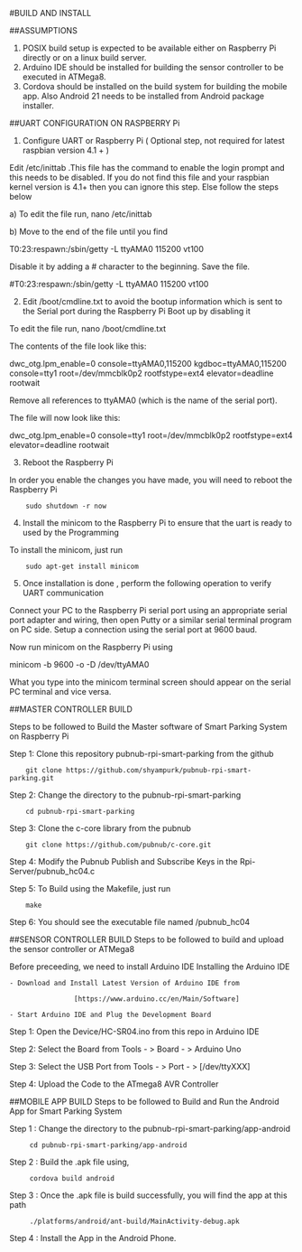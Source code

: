 #BUILD AND INSTALL

##ASSUMPTIONS

1. POSIX build setup is expected to be available either on Raspberry Pi directly or on a linux build server.
2. Arduino IDE should be installed for building the sensor controller to be executed in ATMega8.
3. Cordova should be installed on the build system for building the mobile app. Also Android 21 needs to be installed from Android package installer.

##UART CONFIGURATION ON RASPBERRY Pi

1. Configure UART or Raspberry Pi ( Optional step, not required for latest raspbian version 4.1 + )

Edit /etc/inittab .This file has the command to enable the login prompt and this needs to be disabled. 
If you do not find this file and your raspbian kernel version is 4.1+ then you can ignore this step. Else follow the steps below

 a) To edit the file run, nano /etc/inittab

 b) Move to the end of the file until you find

T0:23:respawn:/sbin/getty -L ttyAMA0 115200 vt100

Disable it by adding a # character to the beginning. Save the file.

#T0:23:respawn:/sbin/getty -L ttyAMA0 115200 vt100


2. Edit /boot/cmdline.txt to avoid the bootup information which is sent to the Serial port during the Raspberry Pi Boot up by disabling it

To edit the file run, nano /boot/cmdline.txt

The contents of the file look like this:

dwc_otg.lpm_enable=0 console=ttyAMA0,115200 kgdboc=ttyAMA0,115200 console=tty1 root=/dev/mmcblk0p2 rootfstype=ext4 elevator=deadline rootwait

Remove all references to ttyAMA0 (which is the name of the serial port). 

The file will now look like this:

dwc_otg.lpm_enable=0 console=tty1 root=/dev/mmcblk0p2 rootfstype=ext4 elevator=deadline rootwait


3. Reboot the Raspberry Pi

In order you enable the changes you have made, you will need to reboot the Raspberry Pi

		sudo shutdown -r now 


4. Install the minicom to the Raspberry Pi to ensure that the uart is ready to used 
		 by the Programming

To install the minicom, just run
	
		sudo apt-get install minicom

5. Once installation is done , perform the following operation to verify UART communication

Connect your PC to the Raspberry Pi serial port using an appropriate serial port adapter and wiring, then open Putty or a similar serial terminal program on PC side. Setup a connection using the serial port at 9600 baud.

Now run minicom on the Raspberry Pi using

minicom -b 9600 -o -D /dev/ttyAMA0

What you type into the minicom terminal screen should appear on the serial PC terminal and vice versa.


##MASTER CONTROLLER BUILD

Steps to be followed to Build the Master software of Smart Parking System on Raspberry Pi

Step 1: Clone this repository pubnub-rpi-smart-parking from the github
		
		git clone https://github.com/shyampurk/pubnub-rpi-smart-parking.git

Step 2: Change the directory to the pubnub-rpi-smart-parking

		cd pubnub-rpi-smart-parking

Step 3:	Clone the c-core library from the pubnub

		git clone https://github.com/pubnub/c-core.git


Step 4: Modify the Pubnub Publish and Subscribe Keys in the Rpi-Server/pubnub_hc04.c

Step 5: To Build using the Makefile, just run

		make

Step 6:	You should see the executable file named /pubnub_hc04

##SENSOR CONTROLLER BUILD
Steps to be followed to build and upload the sensor controller or ATMega8 

Before preceeding, we need to install Arduino IDE
Installing the Arduino IDE

    - Download and Install Latest Version of Arduino IDE from 

    				[https://www.arduino.cc/en/Main/Software]

    - Start Arduino IDE and Plug the Development Board



Step 1: Open the Device/HC-SR04.ino from this repo in Arduino IDE

Step 2: Select the Board from Tools - > Board - > Arduino Uno 

Step 3: Select the USB Port from Tools - > Port - > [/dev/ttyXXX]

Step 4: Upload the Code to the ATmega8 AVR Controller


##MOBILE APP BUILD
Steps to be followed to Build and Run the Android App for Smart Parking System

Step 1 : Change the directory to the pubnub-rpi-smart-parking/app-android

		 cd pubnub-rpi-smart-parking/app-android

Step 2 : Build the .apk file using,
		
		 cordova build android 

Step 3 : Once the .apk file is build successfully, you will find the app at this path

		 ./platforms/android/ant-build/MainActivity-debug.apk

Step 4 : Install the App in the Android Phone. 
